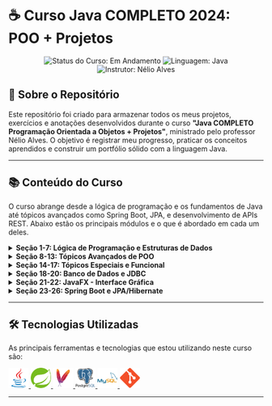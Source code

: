 # ☕ Curso Java COMPLETO 2024: POO + Projetos


<p align="center">
  <img src="https://img.shields.io/badge/Status-Em%20Andamento-yellow" alt="Status do Curso: Em Andamento">
  <img src="https://img.shields.io/badge/Linguagem-Java-orange" alt="Linguagem: Java">
  <img src="https://img.shields.io/badge/Instrutor-Nélio%20Alves-blue" alt="Instrutor: Nélio Alves">
</p>

## 🚀 Sobre o Repositório
Este repositório foi criado para armazenar todos os meus projetos, exercícios e anotações desenvolvidos durante o curso **"Java COMPLETO Programação Orientada a Objetos + Projetos"**, ministrado pelo professor Nélio Alves. O objetivo é registrar meu progresso, praticar os conceitos aprendidos e construir um portfólio sólido com a linguagem Java.

---

## 📚 Conteúdo do Curso
O curso abrange desde a lógica de programação e os fundamentos de Java até tópicos avançados como Spring Boot, JPA, e desenvolvimento de APIs REST. Abaixo estão os principais módulos e o que é abordado em cada um deles.

<details>
  <summary><strong>Seção 1-7: Lógica de Programação e Estruturas de Dados</strong></summary>
  
  - ✔️ Estrutura sequencial, condicional e repetitiva
  - ✔️ Vetores, matrizes e listas
  - ✔️ Introdução à Programação Orientada a Objetos (Classes, métodos, atributos)
  - ✔️ Construtores, palavra `this`, sobrecarga e encapsulamento
</details>

<details>
  <summary><strong>Seção 8-13: Tópicos Avançados de POO</strong></summary>
  
  - ✔️ Comportamento de memória, `stack` e `heap`
  - ✔️ Enumerações e composição
  - ✔️ Herança, polimorfismo e interfaces
  - ✔️ Tratamento de exceções (blocos `try-catch`)
</details>

<details>
  <summary><strong>Seção 14-17: Tópicos Especiais e Funcional</strong></summary>
  
  - ✔️ Manipulação de arquivos (`File`, `Scanner`, `FileReader`)
  - ✔️ Generics, `Set` e `Map`
  - ✔️ Programação funcional e expressões lambda (Stream API)
</details>

<details>
  <summary><strong>Seção 18-20: Banco de Dados e JDBC</strong></summary>
  
  - ✔️ Introdução a banco de dados relacional
  - ✔️ Padrão de projeto DAO (Data Access Object)
  - ✔️ Transações e integridade do banco
  - ✔️ Conectando Java com PostgreSQL/MySQL usando JDBC
</details>

<details>
  <summary><strong>Seção 21-22: JavaFX - Interface Gráfica</strong></summary>
  
  - ✔️ Construção de interfaces gráficas com Scene Builder
  - ✔️ Controles visuais (Button, TextField, ComboBox)
  - ✔️ Tratamento de eventos e integração com banco de dados
</details>

<details>
  <summary><strong>Seção 23-26: Spring Boot e JPA/Hibernate</strong></summary>
  
  - ✔️ Introdução ao Spring Framework (Injeção de Dependência)
  - ✔️ Mapeamento objeto-relacional (ORM) com JPA e Hibernate
  - ✔️ Desenvolvimento de APIs RESTful
  - ✔️ Padrão de camadas: Resource, Service e Repository
</details>

---

## 🛠️ Tecnologias Utilizadas
As principais ferramentas e tecnologias que estou utilizando neste curso são:

<p align="left">
  <a href="https://www.java.com" target="_blank"> 
    <img src="https://raw.githubusercontent.com/devicons/devicon/master/icons/java/java-original.svg" alt="Java" width="40" height="40"/> 
  </a>
  <a href="https://spring.io/" target="_blank"> 
    <img src="https://raw.githubusercontent.com/devicons/devicon/master/icons/spring/spring-original.svg" alt="Spring" width="40" height="40"/> 
  </a>
  <a href="https://maven.apache.org/" target="_blank">
    <img src="https://raw.githubusercontent.com/devicons/devicon/master/icons/maven/maven-original.svg" alt="Maven" width="40" height="40"/>
  </a>
  <a href="https://www.postgresql.org" target="_blank"> 
    <img src="https://raw.githubusercontent.com/devicons/devicon/master/icons/postgresql/postgresql-original-wordmark.svg" alt="PostgreSQL" width="40" height="40"/> 
  </a>
  <a href="https://www.mysql.com/" target="_blank">
    <img src="https://raw.githubusercontent.com/devicons/devicon/master/icons/mysql/mysql-original-wordmark.svg" alt="MySQL" width="40" height="40"/>
  </a>
  <a href="https://git-scm.com/" target="_blank"> 
    <img src="https://raw.githubusercontent.com/devicons/devicon/master/icons/git/git-original.svg" alt="Git" width="40" height="40"/> 
  </a>
</p>

---
